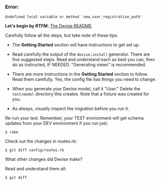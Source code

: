 ### Error:

    Undefined local variable or method `new_user_registration_path'

**Let's begin by *RTFM*:** [The Devise README]( https://github.com/plataformatec/devise).

Carefully follow all the steps, but take note of these tips:

- The **Getting Started** section will have instructions to get set up.

- Read carefully the output of the `devise:install` generator. There are five suggested steps. Read and understand each as best you can, then do as instructed, IF NEEDED. "Generating views" is recommended.

- There are more instructions in the **Getting Started** section to follow. Read them carefully. Yes, the config file has things you need to change.

- When you generate your Devise model, call it "User." Delete the `test/model` directory this creates. Note that a fixture was created for you.

- As always, visually inspect the migration before you run it.

Re-run your test. Remember, your TEST environment will get schema updates from your DEV environment if you run just:

    $ rake

Check out the changes in routes.rb:

    $ git diff config/routes.rb

What other changes did Devise make?

Read and understand them all:

    $ git diff
